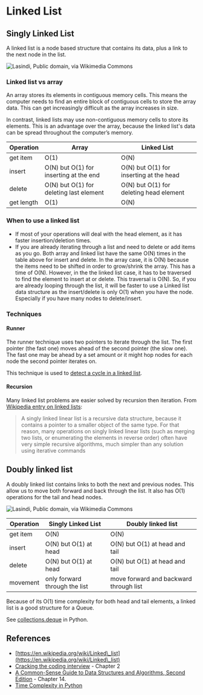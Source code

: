 # Linked List

## Singly Linked List

A linked list is a node based structure that contains its data, plus a link to the next node in the list.

![Lasindi, Public domain, via Wikimedia Commons](https://upload.wikimedia.org/wikipedia/commons/6/6d/Singly-linked-list.svg)

### Linked list vs array

An array stores its elements in contiguous memory cells.  This means the computer needs to find an entire block of contiguous cells to store the array data. This can get increasingly difficult as the array increases in size.

In contrast, linked lists may use non-contiguous memory cells to store its elements. This is an advantage over the array, because the linked list's data can be spread throughout the computer’s memory.



| Operation  | Array                                   | Linked List                             |
| ---------- | --------------------------------------- | --------------------------------------- |
| get item   | O(1)                                    | O(N)                                    |
| insert     | O(N) but O(1) for inserting at the end  | O(N) but O(1) for inserting at the head |
| delete     | O(N) but O(1) for deleting last element | O(N) but O(1) for deleting head element |
| get length | O(1)                                    | O(N)                                    |

### When to use a linked list

* If most of your operations will deal with the head element, as it has faster insertion/deletion times.
* If you are already iterating through a list and need to delete or add items as you go. Both array and linked list have the same O(N) times in the table above for insert and delete. In the array case, it is O(N) because the items need to be shifted in order to grow/shrink the array. This has a time of O(N). However, in the the linked list case, it has to be traversed to find the element to insert at or delete. This traversal is O(N). So, if you are already looping through the list, it will be faster to use a Linked list data structure as the insert/delete is only O(1) when you have the node. Especially if you have many nodes to delete/insert.

### Techniques

#### Runner

The runner technique uses two pointers to iterate through the list. The first pointer (the fast one) moves ahead of the second pointer (the slow one). The fast one may be ahead by a set amount or it might hop nodes for each node the second pointer iterates on.

This technique is used to [detect a cycle in a linked list](../problems/leetcode/141.-linked-list-cycle.md).

#### Recursion

Many linked list problems are easier solved by recursion then iteration. From [Wikipedia entry on linked lists](https://en.wikipedia.org/wiki/Linked\_list#Singly\_linked\_linear\_lists\_vs.\_other\_lists):

> A singly linked linear list is a recursive data structure, because it contains a pointer to a smaller object of the same type. For that reason, many operations on singly linked linear lists (such as merging two lists, or enumerating the elements in reverse order) often have very simple recursive algorithms, much simpler than any solution using iterative commands

## Doubly linked list

A doubly linked list contains links to both the next and previous nodes. This allow us to move both forward and back through the list. It also has O(1) operations for the tail and head nodes.

![Lasindi, Public domain, via Wikimedia Commons](https://upload.wikimedia.org/wikipedia/commons/5/5e/Doubly-linked-list.svg)



| Operation | Singly Linked List            | Doubly linked list                     |
| --------- | ----------------------------- | -------------------------------------- |
| get item  | O(N)                          | O(N)                                   |
| insert    | O(N) but O(1) at head         | O(N) but O(1) at head and tail         |
| delete    | O(N) but O(1) at head         | O(N) but O(1) at head and tail         |
| movement  | only forward through the list | move forward and backward through list |

Because of its O(1) time complexity for both head and tail elements, a linked list is a good structure for a Queue.

See [collections.deque](https://docs.python.org/3/library/collections.html#collections.deque) in Python.

## References

* [https://en.wikipedia.org/wiki/Linked\_list](https://en.wikipedia.org/wiki/Linked\_list)
* [Cracking the coding interview](https://www.crackingthecodinginterview.com/) - Chapter 2
* [A Common-Sense Guide to Data Structures and Algorithms, Second Edition](https://pragprog.com/titles/jwdsal2/a-common-sense-guide-to-data-structures-and-algorithms-second-edition/) - Chapter 14.
* [Time Complexity in Python](https://wiki.python.org/moin/TimeComplexity)
